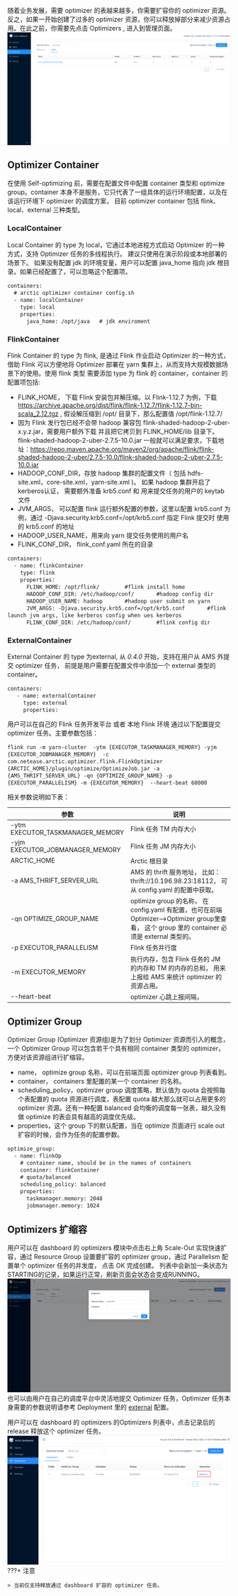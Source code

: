 
随着业务发展，需要 optimizer 的表越来越多，你需要扩容你的 optimizer 资源。反之，如果一开始创建了过多的 optimizer 资源，你可以释放掉部分来减少资源占用。在此之前，你需要先点击 Optimizers , 进入到管理页面。
![optimizer-manage](../images/admin/optimizer_management.png)

## Optimizer Container
在使用 Self-optimizing 前，需要在配置文件中配置 container 类型和 optimize group。container 本身不是服务，它只代表了一组具体的运行环境配置，以及在该运行环境下 optimizer 的调度方案， 目前 optimizer container 包括 flink、local、external 三种类型。

### LocalContainer
Local Container 的 type 为 local，它通过本地进程方式启动 Optimizer 的一种方式，支持 Optimizer 任务的多线程执行。 建议只使用在演示阶段或本地部署的场景下。 如果没有配置 jdk 的环境变量，用户可以配置 java_home 指向 jdk 根目录。如果已经配置了，可以忽略这个配置项。
```shell
containers:
  # arctic optimizer container config.sh
  - name: localContainer
    type: local
    properties:
      java_home: /opt/java   # jdk enviroment
```
### FlinkContainer
Flink Container 的 type 为 flink, 是通过 Flink 作业启动 Optimizer 的一种方式，借助 Flink 可以方便地将 Optimizer 部署在 yarn 集群上，从而支持大规模数据场景下的使用。使用 flink 类型 需要添加 type 为 flink 的 container，container 的配置项包括:

- FLINK_HOME， 下载 Flink 安装包并解压缩。以 Flink-1.12.7 为例，下载 https://archive.apache.org/dist/flink/flink-1.12.7/flink-1.12.7-bin-scala_2.12.tgz ,  假设解压缩到 /opt/ 目录下，那么配置值  /opt/flink-1.12.7/
- 因为 Flink 发行包已经不会带 hadoop 兼容包 flink-shaded-hadoop-2-uber-x.y.z.jar，需要用户额外下载 并且把它拷贝到 FLINK_HOME/lib 目录下。 flink-shaded-hadoop-2-uber-2.7.5-10.0.jar 一般就可以满足要求，下载地址：https://repo.maven.apache.org/maven2/org/apache/flink/flink-shaded-hadoop-2-uber/2.7.5-10.0/flink-shaded-hadoop-2-uber-2.7.5-10.0.jar
- HADOOP_CONF_DIR，存放 hadoop 集群的配置文件（ 包括 hdfs-site.xml，core-site.xml，yarn-site.xml )。 如果 hadoop 集群开启了kerberos认证， 需要额外准备 krb5.conf 和  用来提交任务的用户的 keytab 文件
- JVM_ARGS， 可以配置 flink 运行额外配置的参数，这里以配置 krb5.conf 为例，通过 -Djava.security.krb5.conf=/opt/krb5.conf  指定 Flink 提交时 使用的 krb5.conf 的地址
- HADOOP_USER_NAME，用来向 yarn 提交任务使用的用户名
- FLINK_CONF_DIR， flink_conf.yaml 所在的目录
```shell
containers:
  - name: flinkContainer
    type: flink
    properties:
      FLINK_HOME: /opt/flink/        #flink install home
      HADOOP_CONF_DIR: /etc/hadoop/conf/       #hadoop config dir
      HADOOP_USER_NAME: hadoop       #hadoop user submit on yarn
      JVM_ARGS: -Djava.security.krb5.conf=/opt/krb5.conf       #flink launch jvm args, like kerberos config when ues kerberos
      FLINK_CONF_DIR: /etc/hadoop/conf/        #flink config dir
```
### ExternalContainer

External Container 的 type 为external, 从 *0.4.0* 开始，支持在用户从 AMS 外提交 optimizer 任务， 前提是用户需要在配置文件中添加一个 external 类型的 container。
```shell
containers:
   - name: externalContainer
     type: external
     properties:
```
用户可以在自己的 Flink 任务开发平台 或者 本地 Flink 环境 通过以下配置提交 optimizer 任务。主要参数包括：
```shell
flink run -m yarn-cluster  -ytm {EXECUTOR_TASKMANAGER_MEMORY} -yjm {EXECUTOR_JOBMANAGER_MEMORY}  -c com.netease.arctic.optimizer.flink.FlinkOptimizer  {ARCTIC_HOME}/plugin/optimize/OptimizeJob.jar -a {AMS_THRIFT_SERVER_URL} -qn {OPTIMIZE_GROUP_NAME} -p {EXECUTOR_PARALLELISM} -m {EXECUTOR_MEMORY}  --heart-beat 60000
```
相关参数说明如下表：

| 参数                             | 说明                                                         |
| -------------------------------- | ------------------------------------------------------------ |
| -ytm EXECUTOR_TASKMANAGER_MEMORY | Flink 任务 TM 内存大小                                       |
| -yjm EXECUTOR_JOBMANAGER_MEMORY  | Flink 任务 JM 内存大小                                        |
| ARCTIC_HOME                      | Arctic 根目录                                                 |
| -a AMS_THRIFT_SERVER_URL         | AMS 的 thrift 服务地址， 比如：thrift://10.196.98.23:18112， 可从 config.yaml 的配置中获取。 |
| -qn OPTIMIZE_GROUP_NAME          | optimize group 的名称， 在 config.yaml 有配置，也可在前端 Optimizer-->Optimizer group里查看， 这个 group 里的 container 必须是 external 类型的。 |
| -p EXECUTOR_PARALLELISM          | Flink 任务并行度                                             |
| -m EXECUTOR_MEMORY               | 执行内存，包含 Flink 任务的 JM 的内存和 TM 的内存的总和， 用来上报给 AMS 来统计 optimizer 的资源占用。 |
| --heart-beat               | optimizer 心跳上报间隔，  |

## Optimizer Group
Optimizer Group (Optimizer 资源组)是为了划分 Optimizer 资源而引入的概念，一个 Optimizer Group 可以包含若干个具有相同 container 类型的 optimizer，方便对该资源组进行扩缩容。

- name， optimize group 名称，可以在前端页面 optimizer group 列表看到。
- container， containers 里配置的某一个 container 的名称。
- scheduling_policy，optimizer group 调度策略，默认值为 quota 会按照每个表配置的 quota 资源进行调度，表配置 quota 越大那么就可以占用更多的 optimizer 资源。还有一种配置 balanced 会均衡的调度每一张表，越久没有做 optimize 的表会具有越高的调度优先级。
- properties，这个 group 下的默认配置，当在 optimize 页面进行 scale out 扩容的时候，会作为任务的配置参数。

```shell
optimize_group:
  - name: flinkOp
    # container name, should be in the names of containers  
    container: flinkContainer
    # quota/balanced
    scheduling_policy: balanced
    properties:
      taskmanager.memory: 2048
      jobmanager.memory: 1024
```
## Optimizers 扩缩容

用户可以在 dashboard 的 optimizers 模块中点击右上角 Scale-Out 实现快速扩容，通过 Resource Group 设置要扩容的 optimizer group，通过 Parallelism 配置单个 optimizer 任务的并发度， 点击 OK 完成创建。 列表中会新加一条状态为STARTING的记录，如果运行正常，刷新页面会状态会变成RUNNING。
![optimize-scale-out](../images/admin/optimizer_scale.png)
也可以由用户在自己的调度平台中灵活地提交 Optimizer 任务，Optimizer 任务本身需要的参数说明请参考 Deployment 里的 [external](#external) 配置。

用户可以在 dashboard 的 optimizers 的Optimizers 列表中，点击记录后的 release 释放这个 optimizer 任务。
![release optimizer](../images/admin/optimizer_release.png)
???+ 注意

    > 当前仅支持释放通过 dashboard 扩容的 optimizer 任务。